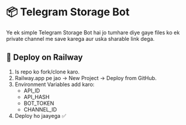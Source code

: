 # 📦 Telegram Storage Bot

Ye ek simple Telegram Storage Bot hai jo tumhare diye gaye files ko ek private channel me save karega aur uska sharable link dega.

## 🚀 Deploy on Railway
1. Is repo ko fork/clone karo.
2. Railway.app pe jao → New Project → Deploy from GitHub.
3. Environment Variables add karo:
   - API_ID
   - API_HASH
   - BOT_TOKEN
   - CHANNEL_ID
4. Deploy ho jaayega ✅
